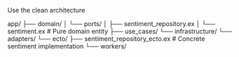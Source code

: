 Use the clean architecture

app/
├── domain/
│   └── ports/
│       ├── sentiment_repository.ex
│   └── sentiment.ex         # Pure domain entity
├── use_cases/
└── infrastructure/
    └── adapters/
        └── ecto/
            ├── sentiment_repository_ecto.ex   # Concrete sentiment implementation
    └── workers/